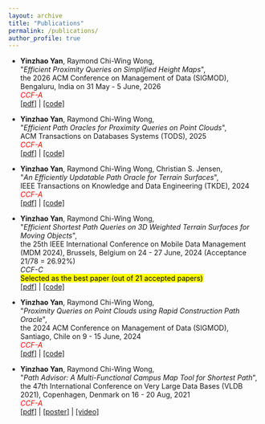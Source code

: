 ```yaml
---
layout: archive
title: "Publications"
permalink: /publications/
author_profile: true
---
```


* **Yinzhao Yan**, Raymond Chi-Wing Wong,  
"*Efficient Proximity Queries on Simplified Height Maps*",  
the 2026 ACM Conference on Management of Data (SIGMOD), Bengaluru, India on 31 May - 5 June, 2026  
<span style="color:rgb(255, 0, 0)">*CCF-A*</span>    
[[pdf]](https://yanyinzhao.github.io/files/SIGMOD2026-HeightMap-paper.pdf) | [[code]](https://github.com/yanyinzhao/HeightMapPathCode) 

* **Yinzhao Yan**, Raymond Chi-Wing Wong,  
"*Efficient Path Oracles for Proximity Queries on Point Clouds*",  
ACM Transactions on Databases Systems (TODS), 2025  
<span style="color:rgb(255, 0, 0)">*CCF-A*</span>  
[[pdf]](https://yanyinzhao.github.io/files/TODS2025-PointCloudOracles-paperDraft.pdf) | [[code]](https://github.com/yanyinzhao/PointCloudOracleCode) 

* **Yinzhao Yan**, Raymond Chi-Wing Wong, Christian S. Jensen,  
"*An Efficiently Updatable Path Oracle for Terrain Surfaces*",  
IEEE Transactions on Knowledge and Data Engineering (TKDE), 2024  
<span style="color:rgb(255, 0, 0)">*CCF-A*</span>  
[[pdf]](https://yanyinzhao.github.io/files/TKDE2024-UpdatedStructureTerrain-paper.pdf) | [[code]](https://github.com/yanyinzhao/UpdatedStructureTerrainCode) 

* **Yinzhao Yan**, Raymond Chi-Wing Wong,  
"*Efficient Shortest Path Queries on 3D Weighted Terrain Surfaces for Moving Objects*",  
the 25th IEEE International Conference on Mobile Data Management (MDM 2024), Brussels, Belgium on 24 - 27 June, 2024 (Acceptance 21/78 = 26.92%)  
*CCF-C*  
<mark style="background-color: #FFFF00">Selected as the best paper (out of 21 accepted papers)</mark>  
[[pdf]](https://yanyinzhao.github.io/files/MDM2024-WeightedTerrain-paper.pdf) | [[code]](https://github.com/yanyinzhao/WeightedTerrainCode) 

* **Yinzhao Yan**, Raymond Chi-Wing Wong,  
"*Proximity Queries on Point Clouds using Rapid Construction Path Oracle*",  
the 2024 ACM Conference on Management of Data (SIGMOD), Santiago, Chile on 9 - 15 June, 2024  
<span style="color:rgb(255, 0, 0)">*CCF-A*</span>  
[[pdf]](https://yanyinzhao.github.io/files/SIGMOD2024-PointCloudRCOracle-paper.pdf) | [[code]](https://github.com/yanyinzhao/PointCloudPathCode) 

* **Yinzhao Yan**, Raymond Chi-Wing Wong,  
"*Path Advisor: A Multi-Functional Campus Map Tool for Shortest Path*",  
the 47th International Conference on Very Large Data Bases (VLDB 2021), Copenhagen, Denmark on 16 - 20 Aug, 2021  
<span style="color:rgb(255, 0, 0)">*CCF-A*</span>  
[[pdf]](https://yanyinzhao.github.io/files/VLDB2021-PathAdvisor-paper.pdf) | [[poster]](https://yanyinzhao.github.io/files/VLDB2021-PathAdvisor-poster.pdf) | [[video]](https://yanyinzhao.github.io/files/VLDB2021-PathAdvisor-video.mp4)